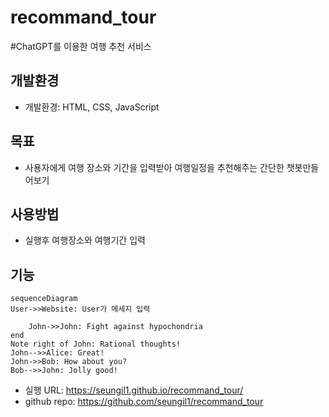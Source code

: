 # recommand_tour
#ChatGPT를 이용한 여행 추천 서비스

## 개발환경

* 개발환경: HTML, CSS, JavaScript
  

## 목표

* 사용자에게 여행 장소와 기간을 입력받아 여행일정을 추천해주는 간단한 챗봇만들어보기

## 사용방법

* 실행후 여행장소와 여행기간 입력


## 기능



```mermaid
sequenceDiagram
User->>Website: User가 메세지 입력

    John->>John: Fight against hypochondria
end
Note right of John: Rational thoughts!
John-->>Alice: Great!
John->>Bob: How about you?
Bob-->>John: Jolly good!
```

* 실행 URL: https://seungil1.github.io/recommand_tour/
* github repo: https://github.com/seungil1/recommand_tour
